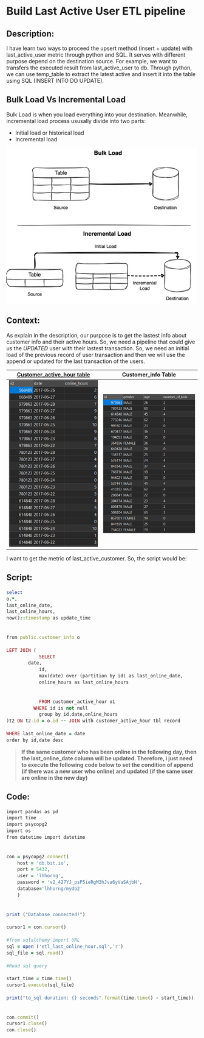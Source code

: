 # Build Last Active User ETL pipeline

## Description: 
I have learn two ways to proceed the upsert method (insert + update) with last_active_user metric through python and SQL. It serves with different purpose depend on the destination source. For example, we want to transfers the executed result from last_active_user to db. Through python, we can use temp_table to extract the latest active and insert it into the table using SQL (INSERT INTO DO UPDATE). 


## **Bulk Load Vs Incremental Load**

Bulk Load is when you load everything into your destination. Meanwhile, incremental load process ususally divide into two parts:
- Initial load or historical load
- Incremental load

![Logic flowchart](bulk_load_vs_incremental_load.png)



## Context:

As explain in the description, our purpose is to get the lastest info about customer info and their active hours. So, we need a pipeline that could give us the _UPDATED_ user with their lastest transaction. So, we need an initial load of the previous record of user transaction and then we will use the append or updated for the last transaction of the users. 

[Customer_active_hour table]()                          |       Customer_info Table                |
-- | --
![customer_active_hour_tbl](customer_active_hour.PNG)    |     ![customer_info_tbl](customer_info.PNG)






I want to get the metric of last_active_customer. So, the script would be: 

## Script:
```ruby
select
o.*,
last_online_date,
last_online_hours,
now()::timestamp as update_time


from public.customer_info o 

LEFT JOIN (
			SELECT
  		date,
			id,
 			max(date) over (partition by id) as last_online_date,
			online_hours as last_online_hours
			
			
			FROM customer_active_hour o1
		  WHERE id is not null
			group by id,date,online_hours
)t2 ON t2.id = o.id -- JOIN with customer_active_hour tbl record

WHERE last_online_date = date
order by id,date desc  

```

> **If the same customer who has been online in the following day, then the last_online_date column will be updated. Therefore, i just need to execute the following code below to set the condition of append (if there was a new user who online) and updated (if the same user are online in the new day)**

## Code:

```ruby
import pandas as pd
import time
import psycopg2
import os 
from datetime import datetime


con = psycopg2.connect(
    host = 'db.bit.io',
    port = 5432,
    user = 'lhhorng',
    password = 'v2_427YJ_psP5ieRgM3hJva6yVaSAjbH',
    database='lhhorng/mydb2'
    )


print ("Database connected!")

cursor1 = con.cursor()

#from sqlalchemy import URL
sql = open ('etl_last_online_hour.sql','r')
sql_file = sql.read()

#Read sql query      

start_time = time.time()
cursor1.execute(sql_file)

print("to_sql duration: {} seconds".format(time.time() - start_time))


con.commit()
cursor1.close()
con.close()

```




